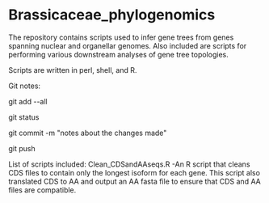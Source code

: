 # Brassicaceae_phylogenomics

The repository contains scripts used to infer gene trees from genes spanning nuclear and organellar genomes. Also included are scripts for performing various downstream analyses of gene tree topologies. 

Scripts are written in perl, shell, and R.

Git notes:

git add --all

git status

git commit -m "notes about the changes made"

git push


List of scripts included:
Clean_CDSandAAseqs.R
-An R script that cleans CDS files to contain only the longest isoform for each gene. This script also translated CDS to AA and output an AA fasta file to ensure that CDS and AA files are compatible.